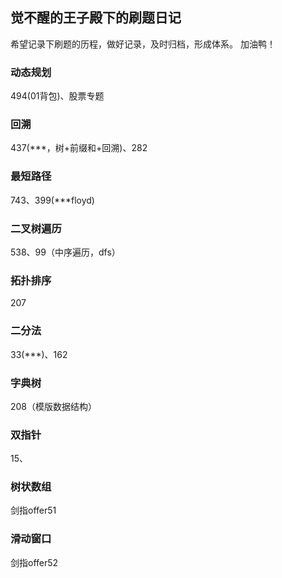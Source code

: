 ## 觉不醒的王子殿下的刷题日记

希望记录下刷题的历程，做好记录，及时归档，形成体系。
加油鸭！

### 动态规划
494(01背包)、股票专题

### 回溯
437(\*\*\*，树+前缀和+回溯)、282

### 最短路径
743、399(\*\*\*floyd)

### 二叉树遍历
538、99（中序遍历，dfs）

### 拓扑排序
207

### 二分法
33(\*\*\*)、162

### 字典树
208（模版数据结构）

### 双指针
15、

### 树状数组
剑指offer51

### 滑动窗口
剑指offer52